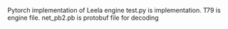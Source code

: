 Pytorch implementation of Leela engine
test.py is implementation.
T79 is engine file.
net_pb2.pb is protobuf file for decoding
